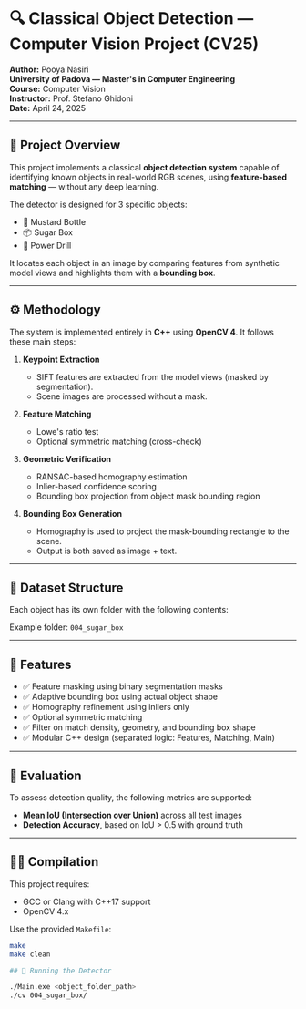 # 🔍 Classical Object Detection — Computer Vision Project (CV25)

**Author:** Pooya Nasiri  
**University of Padova — Master's in Computer Engineering**  
**Course:** Computer Vision  
**Instructor:** Prof. Stefano Ghidoni  
**Date:** April 24, 2025

---

## 📘 Project Overview

This project implements a classical **object detection system** capable of identifying known objects in real-world RGB scenes, using **feature-based matching** — without any deep learning.

The detector is designed for 3 specific objects:

- 🧃 Mustard Bottle
- 📦 Sugar Box
- 🔧 Power Drill

It locates each object in an image by comparing features from synthetic model views and highlights them with a **bounding box**.

---

## ⚙️ Methodology

The system is implemented entirely in **C++** using **OpenCV 4**. It follows these main steps:

1. **Keypoint Extraction**
   - SIFT features are extracted from the model views (masked by segmentation).
   - Scene images are processed without a mask.

2. **Feature Matching**
   - Lowe's ratio test
   - Optional symmetric matching (cross-check)

3. **Geometric Verification**
   - RANSAC-based homography estimation
   - Inlier-based confidence scoring
   - Bounding box projection from object mask bounding region

4. **Bounding Box Generation**
   - Homography is used to project the mask-bounding rectangle to the scene.
   - Output is both saved as image + text.

---

## 📂 Dataset Structure

Each object has its own folder with the following contents:


Example folder: `004_sugar_box`

---

## 🧠 Features

- ✅ Feature masking using binary segmentation masks
- ✅ Adaptive bounding box using actual object shape
- ✅ Homography refinement using inliers only
- ✅ Optional symmetric matching
- ✅ Filter on match density, geometry, and bounding box shape
- ✅ Modular C++ design (separated logic: Features, Matching, Main)

---

## 🧪 Evaluation

To assess detection quality, the following metrics are supported:

- **Mean IoU (Intersection over Union)** across all test images
- **Detection Accuracy**, based on IoU > 0.5 with ground truth

---

## 🧑‍💻 Compilation

This project requires:

- GCC or Clang with C++17 support
- OpenCV 4.x

Use the provided `Makefile`:

```bash
make
make clean

## 🚀 Running the Detector

./Main.exe <object_folder_path>
./cv 004_sugar_box/